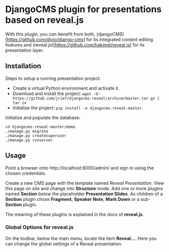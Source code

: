 # DjangoCMS plugin for presentations based on reveal.js

With this plugin, you can benefit from both, (djangoCMS)[https://github.com/divio/django-cms] for
its integrated content editing features and (reveal.js)[https://github.com/hakimel/reveal.js] for
its presentation layer.


## Installation

Steps to setup a running presentation project:

* Create a virtual Python environment and activate it.
* Download and install the project: ``wget -O- https://github.com/jrief/djangocms-reveal/archive/master.tar.gz | tar zx``
* Initialize the project: ``pip install -e djangocms-reveal-master``.

Initialize and populate the database:

```
cd djangocms-reveal-master/demo
./manage.py migrate
./manage.py createsuperuser
./manage.py runserver
```

## Usage

Point a browser onto http://localhost:8000/admin/ and sign in using the chosen credentials.

Create a new CMS page with the template named *Reveal Presentation*. View this page on site and
change into **Structure** mode. Add one or more plugins named **Section** below the placeholder
**Presentation Slides**. As children of a **Section** plugin chose **Fragment**, **Speaker Note**,
**Mark Down** or a sub-**Section** plugin.

The meaning of these plugins is explained in the docs of **reveal.js**. 

### Global Options for reveal.js

On the toolbar, below the main menu, locate the item **Reveal...**. Here you can change the global
settings of a Reveal presentation.

